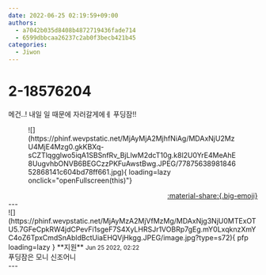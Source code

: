 ```yaml
---
date: 2022-06-25 02:19:59+09:00
authors:
  - a7042b035d8408b4872719436fade714
  - 6599dbbcaa26237c2ab0f3becb421b45
categories:
  - Jiwon
---
```


# 2-18576204

<div class="post-container" markdown="1">
<div class="content-container md-sidebar__scrollwrap" markdown="1">

메건..! 내일 일 때문에 자러갈게에ㅔ 푸딩잠!!
<figure markdown="1">
![](https://phinf.wevpstatic.net/MjAyMjA2MjhfNiAg/MDAxNjU2MzU4MjE4Mzg0.gkKBXq-sCZTlqgglwo5iqA1SBSnfRv_BjLlwM2dcT10g.k8l2U0YrE4MeAhE8UugvhbONVB6BEGCzzPKFuAwstBwg.JPEG/7787563898184652868141c604bd78ff661.jpg){ loading=lazy onclick="openFullscreen(this)"}
</figure>


</div>
</div>

<div style="text-align: right;" markdown="1">
<a href="https://weverse.io/fromis9/fanpost/2-18576204" style="text-align: right;">:material-share:{.big-emoji}</a>
</div>
---

<div class="comments-container md-sidebar__scrollwrap" markdown="1">
<div class="comment" markdown="1">
<div class='id-container' markdown="1">
![](https://phinf.wevpstatic.net/MjAyMzA2MjVfMzMg/MDAxNjg3NjU0MTExOTU5.7GFeCpkRW4jdCPevFi1sgeF7S4XyLHRSJr1VOBRp7gEg.mY0LxqknzXmYC4oZ6TpxCmdSnAbldBctUiaEHQVjHkgg.JPEG/image.jpg?type=s72){ pfp loading=lazy }
**<span class="artist">지원</span>** <small>Jun 25 2022, 02:22</small><br>
</div>
<div class='comment-body' markdown="1">
푸딩잠은 모니 신조어니
</div>
</div>
</div>
---
